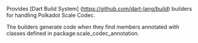 Provides [Dart Build System] (https://github.com/dart-lang/build) builders for handling Polkadot Scale Codec.

The builders generate code when they find members annotated with classes defined in package:scale_codec_annotation.

